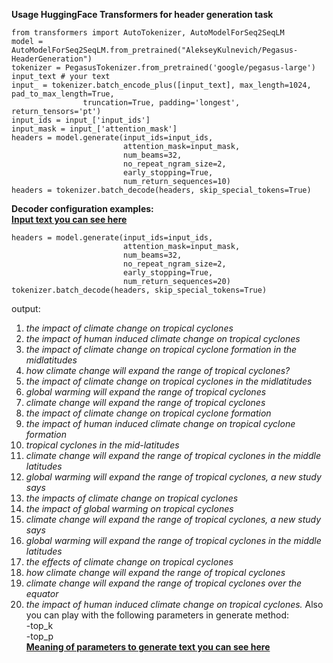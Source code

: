 **Usage HuggingFace Transformers for header generation task**
``` 
from transformers import AutoTokenizer, AutoModelForSeq2SeqLM
model = AutoModelForSeq2SeqLM.from_pretrained("AlekseyKulnevich/Pegasus-HeaderGeneration")
tokenizer = PegasusTokenizer.from_pretrained('google/pegasus-large')
input_text # your text 
input_ = tokenizer.batch_encode_plus([input_text], max_length=1024, pad_to_max_length=True, 
                truncation=True, padding='longest', return_tensors='pt')
input_ids = input_['input_ids'] 
input_mask = input_['attention_mask']
headers = model.generate(input_ids=input_ids, 
                         attention_mask=input_mask, 
                         num_beams=32, 
                         no_repeat_ngram_size=2, 
                         early_stopping=True, 
                         num_return_sequences=10)
headers = tokenizer.batch_decode(headers, skip_special_tokens=True)
```
**Decoder configuration examples:**  
[**Input text you can see here**](https://www.bbc.com/news/science-environment-59775105)  
```
headers = model.generate(input_ids=input_ids, 
                         attention_mask=input_mask, 
                         num_beams=32, 
                         no_repeat_ngram_size=2, 
                         early_stopping=True, 
                         num_return_sequences=20)
tokenizer.batch_decode(headers, skip_special_tokens=True)
```
output: 
1. *the impact of climate change on tropical cyclones*
2. *the impact of human induced climate change on tropical cyclones*
3. *the impact of climate change on tropical cyclone formation in the midlatitudes*
4. *how climate change will expand the range of tropical cyclones?*
5. *the impact of climate change on tropical cyclones in the midlatitudes*
6. *global warming will expand the range of tropical cyclones*
7. *climate change will expand the range of tropical cyclones*
8. *the impact of climate change on tropical cyclone formation*
9. *the impact of human induced climate change on tropical cyclone formation*
10. *tropical cyclones in the mid-latitudes*
11. *climate change will expand the range of tropical cyclones in the middle latitudes*
12. *global warming will expand the range of tropical cyclones, a new study says*
13. *the impacts of climate change on tropical cyclones*
14. *the impact of global warming on tropical cyclones*
15. *climate change will expand the range of tropical cyclones, a new study says*
16. *global warming will expand the range of tropical cyclones in the middle latitudes*
17. *the effects of climate change on tropical cyclones*
18. *how climate change will expand the range of tropical cyclones*
19. *climate change will expand the range of tropical cyclones over the equator*
20. *the impact of human induced climate change on tropical cyclones.*
Also you can play with the following parameters in generate method:   
-top_k  
-top_p  
[**Meaning of parameters to generate text you can see here**](https://huggingface.co/blog/how-to-generate)